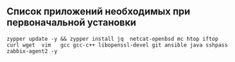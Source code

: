 ## Список приложений необходимых при первоначальной установки 
```
zypper update -y && zypper install jq  netcat-openbsd mc htop iftop curl wget  vim   gcc gcc-c++ libopenssl-devel git ansible java sshpass zabbix-agent2 -y 
```


